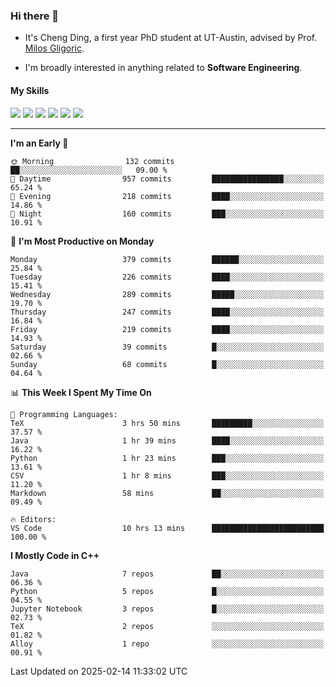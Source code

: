 ### Hi there 👋

* It's Cheng Ding, a first year PhD student at UT-Austin, advised by Prof. [Milos Gligoric](https://users.ece.utexas.edu/~gligoric/).

* I'm broadly interested in anything related to **Software Engineering**.

#### My Skills

![](https://img.shields.io/badge/C++-65318e?logo=cplusplus&logoColor=fff)
![](https://img.shields.io/badge/Python-3e74a2?logo=python&logoColor=fff)
![](https://img.shields.io/badge/C-5654a2?logo=c&logoColor=fff)
![](https://img.shields.io/badge/Go-00aaff?logo=go&logoColor=fff)
![](https://img.shields.io/badge/Docker-0088ff?logo=docker&logoColor=fff)
![](https://img.shields.io/badge/Apache-D22128?logo=apache&logoColor=fff)

---
<!--START_SECTION:waka-->
**I'm an Early 🐤** 

```text
🌞 Morning                132 commits         ██░░░░░░░░░░░░░░░░░░░░░░░   09.00 % 
🌆 Daytime                957 commits         ████████████████░░░░░░░░░   65.24 % 
🌃 Evening                218 commits         ████░░░░░░░░░░░░░░░░░░░░░   14.86 % 
🌙 Night                  160 commits         ███░░░░░░░░░░░░░░░░░░░░░░   10.91 % 
```
📅 **I'm Most Productive on Monday** 

```text
Monday                   379 commits         ██████░░░░░░░░░░░░░░░░░░░   25.84 % 
Tuesday                  226 commits         ████░░░░░░░░░░░░░░░░░░░░░   15.41 % 
Wednesday                289 commits         █████░░░░░░░░░░░░░░░░░░░░   19.70 % 
Thursday                 247 commits         ████░░░░░░░░░░░░░░░░░░░░░   16.84 % 
Friday                   219 commits         ████░░░░░░░░░░░░░░░░░░░░░   14.93 % 
Saturday                 39 commits          █░░░░░░░░░░░░░░░░░░░░░░░░   02.66 % 
Sunday                   68 commits          █░░░░░░░░░░░░░░░░░░░░░░░░   04.64 % 
```


📊 **This Week I Spent My Time On** 

```text
💬 Programming Languages: 
TeX                      3 hrs 50 mins       █████████░░░░░░░░░░░░░░░░   37.57 % 
Java                     1 hr 39 mins        ████░░░░░░░░░░░░░░░░░░░░░   16.22 % 
Python                   1 hr 23 mins        ███░░░░░░░░░░░░░░░░░░░░░░   13.61 % 
CSV                      1 hr 8 mins         ███░░░░░░░░░░░░░░░░░░░░░░   11.20 % 
Markdown                 58 mins             ██░░░░░░░░░░░░░░░░░░░░░░░   09.49 % 

🔥 Editors: 
VS Code                  10 hrs 13 mins      █████████████████████████   100.00 % 
```

**I Mostly Code in C++** 

```text
Java                     7 repos             ██░░░░░░░░░░░░░░░░░░░░░░░   06.36 % 
Python                   5 repos             █░░░░░░░░░░░░░░░░░░░░░░░░   04.55 % 
Jupyter Notebook         3 repos             █░░░░░░░░░░░░░░░░░░░░░░░░   02.73 % 
TeX                      2 repos             ░░░░░░░░░░░░░░░░░░░░░░░░░   01.82 % 
Alloy                    1 repo              ░░░░░░░░░░░░░░░░░░░░░░░░░   00.91 % 
```




 Last Updated on 2025-02-14 11:33:02 UTC
<!--END_SECTION:waka-->
